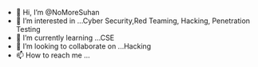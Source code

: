 - 👋 Hi, I’m @NoMoreSuhan
- 👀 I’m interested in ...Cyber Security,Red Teaming, Hacking, Penetration Testing
- 🌱 I’m currently learning ...CSE
- 💞️ I’m looking to collaborate on ...Hacking
- 📫 How to reach me ...

<!---
NoMoreSuhan-Hack-Fork/NoMoreSuhan-Hack-Fork is a ✨ special ✨ repository because its `README.md` (this file) appears on your GitHub profile.
You can click the Preview link to take a look at your changes.
--->
